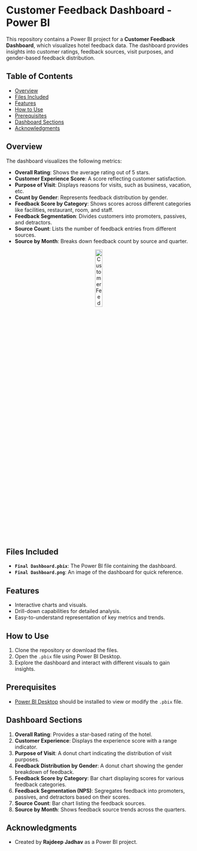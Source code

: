 # Customer Feedback Dashboard - Power BI

This repository contains a Power BI project for a **Customer Feedback Dashboard**, which visualizes hotel feedback data. The dashboard provides insights into customer ratings, feedback sources, visit purposes, and gender-based feedback distribution.

## Table of Contents
- [Overview](#overview)
- [Files Included](#files-included)
- [Features](#features)
- [How to Use](#how-to-use)
- [Prerequisites](#prerequisites)
- [Dashboard Sections](#dashboard-sections)
- [Acknowledgments](#acknowledgments)

  
## Overview

The dashboard visualizes the following metrics:
- **Overall Rating**: Shows the average rating out of 5 stars.
- **Customer Experience Score**: A score reflecting customer satisfaction.
- **Purpose of Visit**: Displays reasons for visits, such as business, vacation, etc.
- **Count by Gender**: Represents feedback distribution by gender.
- **Feedback Score by Category**: Shows scores across different categories like facilities, restaurant, room, and staff.
- **Feedback Segmentation**: Divides customers into promoters, passives, and detractors.
- **Source Count**: Lists the number of feedback entries from different sources.
- **Source by Month**: Breaks down feedback count by source and quarter.
<p align="center">
  <img src="Final%20Dashboard.png" alt="Customer Feedback Dashboard" width="20%">
</p>


## Files Included
- **`Final Dashboard.pbix`**: The Power BI file containing the dashboard.
- **`Final Dashboard.png`**: An image of the dashboard for quick reference.

## Features
- Interactive charts and visuals.
- Drill-down capabilities for detailed analysis.
- Easy-to-understand representation of key metrics and trends.

## How to Use
1. Clone the repository or download the files.
2. Open the `.pbix` file using Power BI Desktop.
3. Explore the dashboard and interact with different visuals to gain insights.

## Prerequisites
- [Power BI Desktop](https://powerbi.microsoft.com/en-us/downloads/) should be installed to view or modify the `.pbix` file.

## Dashboard Sections
1. **Overall Rating**: Provides a star-based rating of the hotel.
2. **Customer Experience**: Displays the experience score with a range indicator.
3. **Purpose of Visit**: A donut chart indicating the distribution of visit purposes.
4. **Feedback Distribution by Gender**: A donut chart showing the gender breakdown of feedback.
5. **Feedback Score by Category**: Bar chart displaying scores for various feedback categories.
6. **Feedback Segmentation (NPS)**: Segregates feedback into promoters, passives, and detractors based on their scores.
7. **Source Count**: Bar chart listing the feedback sources.
8. **Source by Month**: Shows feedback source trends across the quarters.

## Acknowledgments
- Created by **Rajdeep Jadhav** as a Power BI project.

